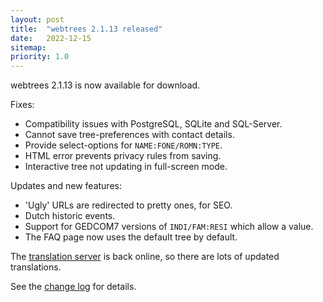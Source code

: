 ```yaml
---
layout: post
title:  "webtrees 2.1.13 released"
date:   2022-12-15
sitemap:
priority: 1.0
---
```


webtrees 2.1.13 is now available for download.

Fixes:

* Compatibility issues with PostgreSQL, SQLite and SQL-Server.
* Cannot save tree-preferences with contact details.
* Provide select-options for `NAME:FONE/ROMN:TYPE`.
* HTML error prevents privacy rules from saving.
* Interactive tree not updating in full-screen mode.

Updates and new features:

* 'Ugly' URLs are redirected to pretty ones, for SEO.
* Dutch historic events.
* Support for GEDCOM7 versions of `INDI/FAM:RESI` which allow a value.
* The FAQ page now uses the default tree by default.

The [translation server](https://translate.webtrees.net) is back
online, so there are lots of updated translations.

See the [change log](https://github.com/fisharebest/webtrees/compare/2.1.12...2.1.13) for details.
